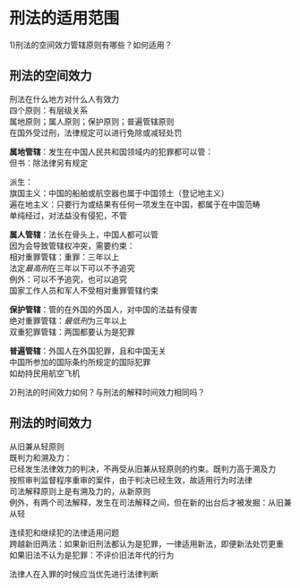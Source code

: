 # 刑法的适用范围
1)刑法的空间效力管辖原则有哪些？如何适用？  
## 刑法的空间效力  
刑法在什么地方对什么人有效力  
四个原则：有层级关系  
属地原则；属人原则；保护原则；普遍管辖原则  
在国外受过刑，法律规定可以进行免除或减轻处罚

**属地管辖**：发生在中国人民共和国领域内的犯罪都可以管：  
但书：除法律另有规定

派生：  
旗国主义：中国的船舶或航空器也属于中国领土（登记地主义）  
遍在地主义：只要行为或结果有任何一项发生在中国，都属于在中国范畴  
单纯经过，对法益没有侵犯，不管  

**属人管辖**：法长在骨头上，中国人都可以管  
因为会导致管辖权冲突，需要约束：  
相对重罪管辖：重罪：三年以上  
法定*最高刑*在三年以下可以不予追究  
例外：可以不予追究，也可以追究  
国家工作人员和军人不受相对重罪管辖约束

**保护管辖**：管的在外国的外国人，对中国的法益有侵害  
绝对重罪管辖：*最低刑*为三年以上  
双重犯罪管辖：两国都要认为是犯罪  

**普遍管辖**：外国人在外国犯罪，且和中国无关  
中国所参加的国际条约所规定的国际犯罪  
如劫持民用航空飞机  


2)刑法的时间效力如何？与刑法的解释时间效力相同吗？  
## 刑法的时间效力
从旧兼从轻原则  
既判力和溯及力：  
已经发生法律效力的判决，不再受从旧兼从轻原则的约束。既判力高于溯及力  
按照审判监督程序重审的案件，由于判决已经生效，故适用行为时法律  
司法解释原则上是有溯及力的，从新原则  
例外，有两个司法解释，发生在司法解释之间，但在新的出台后才被发掘：从旧兼从轻  

连续犯和继续犯的法律适用问题  
跨越新旧两法：如果新旧刑法都认为是犯罪，一律适用新法，即便新法处罚更重  
如果旧法不认为是犯罪：不评价旧法年代的行为  




法律人在入罪的时候应当优先进行法律判断
